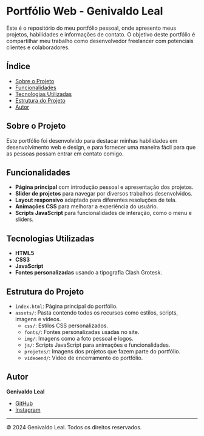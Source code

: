 # Portfólio Web - Genivaldo Leal

Este é o repositório do meu portfólio pessoal, onde apresento meus projetos, habilidades e informações de contato. O objetivo deste portfólio é compartilhar meu trabalho como desenvolvedor freelancer com potenciais clientes e colaboradores.

## Índice

- [Sobre o Projeto](#sobre-o-projeto)
- [Funcionalidades](#funcionalidades)
- [Tecnologias Utilizadas](#tecnologias-utilizadas)
- [Estrutura do Projeto](#estrutura-do-projeto)
- [Autor](#autor)

## Sobre o Projeto

Este portfólio foi desenvolvido para destacar minhas habilidades em desenvolvimento web e design, e para fornecer uma maneira fácil para que as pessoas possam entrar em contato comigo.

## Funcionalidades

- **Página principal** com introdução pessoal e apresentação dos projetos.
- **Slider de projetos** para navegar por diversos trabalhos desenvolvidos.
- **Layout responsivo** adaptado para diferentes resoluções de tela.
- **Animações CSS** para melhorar a experiência do usuário.
- **Scripts JavaScript** para funcionalidades de interação, como o menu e sliders.

## Tecnologias Utilizadas

- **HTML5**
- **CSS3**
- **JavaScript**
- **Fontes personalizadas** usando a tipografia Clash Grotesk.

## Estrutura do Projeto

- `index.html`: Página principal do portfólio.
- `assets/`: Pasta contendo todos os recursos como estilos, scripts, imagens e vídeos.
  - `css/`: Estilos CSS personalizados.
  - `fonts/`: Fontes personalizadas usadas no site.
  - `img/`: Imagens como a foto pessoal e logos.
  - `js/`: Scripts JavaScript para animações e funcionalidades.
  - `projetos/`: Imagens dos projetos que fazem parte do portfólio.
  - `videoend/`: Vídeo de encerramento do portfólio.

## Autor

**Genivaldo Leal**

- [GitHub](https://github.com/SoFortune)
- [Instagram](https://instagram.com/geni_slj)

---

&copy; 2024 Genivaldo Leal. Todos os direitos reservados.
